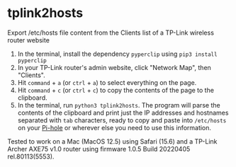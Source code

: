 # tplink2hosts
Export /etc/hosts file content from the Clients list of a TP-Link wireless router website

1.  In the terminal, install the dependency `pyperclip` using `pip3 install pyperclip`
2.  In your TP-Link router's admin website, click "Network Map", then "Clients".
3.  Hit `command` + `a` (or `ctrl` + `a`) to select everything on the page.
4.  Hit `command` + `c` (or `ctrl` + `c`) to copy the contents of the page to the clipboard.
5.  In the terminal, run `python3 tplink2hosts`.  The program will parse the contents of the clipboard and print just the IP addresses and hostnames separated with `tab` characters, ready to copy and paste into `/etc/hosts` on your [Pi-hole](https://pi-hole.net) or wherever else you need to use this information.

Tested to work on a Mac (MacOS 12.5) using Safari (15.6) and a TP-Link Archer AXE75 v1.0 router using firmware 1.0.5 Build 20220405 rel.80113(5553).